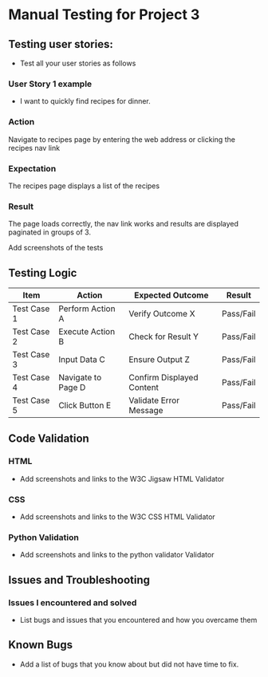 # Manual Testing for Project 3

## Testing user stories:
- Test all your user stories as follows

### User Story 1 example
- I want to quickly find recipes for dinner.

### Action
Navigate to recipes page by entering the web address or clicking the recipes nav link

### Expectation
The recipes page displays a list of the recipes

### Result
The page loads correctly, the nav link works and results are displayed paginated in groups of 3. 

Add screenshots of the tests

## Testing Logic
| Item               | Action                       | Expected Outcome          | Result                    |
|--------------------|------------------------------|---------------------------|---------------------------|
| Test Case 1        | Perform Action A             | Verify Outcome X          | Pass/Fail                 |
| Test Case 2        | Execute Action B             | Check for Result Y        | Pass/Fail                 |
| Test Case 3        | Input Data C                 | Ensure Output Z           | Pass/Fail                 |
| Test Case 4        | Navigate to Page D           | Confirm Displayed Content | Pass/Fail                 |
| Test Case 5        | Click Button E               | Validate Error Message    | Pass/Fail                 |

## Code Validation
### HTML
- Add screenshots and links to the W3C Jigsaw HTML Validator

### CSS
- Add screenshots and links to the W3C CSS HTML Validator

### Python Validation
- Add screenshots and links to the python validator Validator

## Issues and Troubleshooting

### Issues I encountered and solved     
- List bugs and issues that you encountered and how you overcame them

## Known Bugs
- Add a list of bugs that you know about but did not have time to fix. 